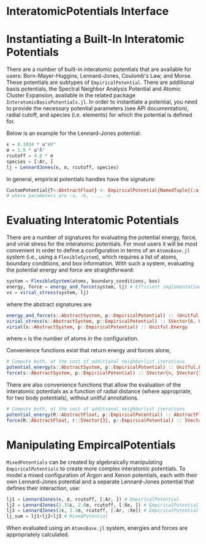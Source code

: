 # InteratomicPotentials Interface

# Instantiating a Built-In Interatomic Potentials
There are a number of built-in interatomic potentials that are available for users: Born-Mayer-Huggins, Lennard-Jones, Coulomb's Law, and Morse. These potentials are subtypes of `EmpiricalPotential`. There are additional basis potentials, the Spectral Neighbor Analysis Potential and Atomic Cluster Expansion, available in the related package `InteratomicBasisPotentials.jl`. In order to instantiate a potential, you need to provide the necessary potential parameters (see API documentation), radial cutoff, and species (i.e. elements) for which the potential is defined for.

Below is an example for the Lennard-Jones potential:
```julia
ϵ = 0.1034 * u"eV"
σ = 1.0 * u"Å"
rcutoff = 4.0 * σ
species = [:Ar, ]
lj = LennardJones(ϵ, σ, rcutoff, species)
```

In general, empirical potentials handles have the signature:
```julia
CustomPotential{T<:AbstractFloat} <: EmpiricalPotential{NamedTuple{(:a, :b, ..., :e)},NamedTuple{(:rcutoff,)}}
# where parameters are :a, :b, ..., :e
```

# Evaluating Interatomic Potentials
There are a number of signatures for evaluating the potential energy, force, and virial stress for the interatomic potentials. For most users it will be most convenient in order to define a configuration in terms of an `AtomsBase.jl` system (i.e., using a `FlexibleSystem`), which requires a list of atoms, boundary conditions, and box information. With such a system, evaluating the potential energy and force are straightforward:

```julia
system = FlexibleSystem(atoms, boundary_conditions, box)
energy, force = energy_and_force(system, lj) # Efficient implementation of energy and force calculation
vs = virial_stress(system, lj)
```

where the abstract signatures are
```julia
energy_and_force(s::AbstractSystem, p::EmpiricalPotential) :: (Unitful.Energy, SVector{n, SVector{3, Unitful.Force}})
virial_stress(s::AbstractSystem, p::EmpiricalPotential) :: SVector{6, Unitful.Energy}
virial(s::AbstractSystem, p::EmpiricalPotential) :: Unitful.Energy
```
where `n` is the number of atoms in the configuration.

Convenience functions exist that return energy and forces alone,
```julia
# Compute both, at the cost of additional neighborlist iterations
potential_energy(s::AbstractSystem, p::EmpiricalPotential) :: Unitful.Energy
force(s::AbstractSystem, p::EmpiricalPotential) :: SVector{n, SVector{3, Unitful.Force}}
```

There are also convenience functions that allow the evaluation of the interatomic potentials as a function of radial distance (where appropriate, for two body potentials), without unitful annotations.
```julia
# Compute both, at the cost of additional neighborlist iterations
potential_energy(R::AbstractFloat, p::EmpiricalPotential) :: AbstractFloat
force(R::AbstractFloat, r::SVector{3}, p::EmpiricalPotential) :: SVector{3}
```

# Manipulating EmpircalPotentials
`MixedPotentials` can be created by algebraically manipulating `EmpiricalPotentials` to create more complex interatomic potentials. To model a mixed configuration of Argon and Xenon potentials, each with their own Lennard-Jones potential and a separate Lennard-Jones potential that defines their interaction, use:
```julia
lj1 = LennardJones(ϵ, σ, rcutoff, [:Ar, ]) # EmpiricalPotential
lj2 = LennardJones(1.35ϵ, 2.0σ, rcutoff, [:Xe, ]) # EmpiricalPotential
lj3 = LennardJones(2ϵ, 1.5σ, rcutoff, [:Ar, :Xe]) # EmpiricalPotential
lj_sum = lj1+lj2+lj3 # MixedPotential
```
When evaluated using an `AtomsBase.jl` system, energies and forces are appropriately calculated.

